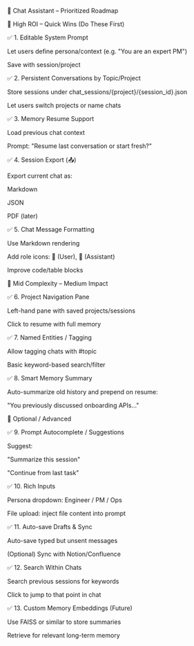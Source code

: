 📌 Chat Assistant – Prioritized Roadmap

🥇 High ROI – Quick Wins (Do These First)

✅ 1. Editable System Prompt

Let users define persona/context (e.g. "You are an expert PM")

Save with session/project

✅ 2. Persistent Conversations by Topic/Project

Store sessions under chat_sessions/{project}/{session_id}.json

Let users switch projects or name chats

✅ 3. Memory Resume Support

Load previous chat context

Prompt: "Resume last conversation or start fresh?"

✅ 4. Session Export (📤)

Export current chat as:

Markdown

JSON

PDF (later)

✅ 5. Chat Message Formatting

Use Markdown rendering

Add role icons: 🧑 (User), 🤖 (Assistant)

Improve code/table blocks

🥈 Mid Complexity – Medium Impact

✅ 6. Project Navigation Pane

Left-hand pane with saved projects/sessions

Click to resume with full memory

✅ 7. Named Entities / Tagging

Allow tagging chats with #topic

Basic keyword-based search/filter

✅ 8. Smart Memory Summary

Auto-summarize old history and prepend on resume:

"You previously discussed onboarding APIs..."

🧪 Optional / Advanced

✅ 9. Prompt Autocomplete / Suggestions

Suggest:

"Summarize this session"

"Continue from last task"

✅ 10. Rich Inputs

Persona dropdown: Engineer / PM / Ops

File upload: inject file content into prompt

✅ 11. Auto-save Drafts & Sync

Auto-save typed but unsent messages

(Optional) Sync with Notion/Confluence

✅ 12. Search Within Chats

Search previous sessions for keywords

Click to jump to that point in chat

✅ 13. Custom Memory Embeddings (Future)

Use FAISS or similar to store summaries

Retrieve for relevant long-term memory

